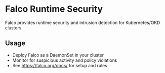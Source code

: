 # Falco Runtime Security

Falco provides runtime security and intrusion detection for Kubernetes/OKD clusters.

## Usage

- Deploy Falco as a DaemonSet in your cluster
- Monitor for suspicious activity and policy violations
- See https://falco.org/docs/ for setup and rules
